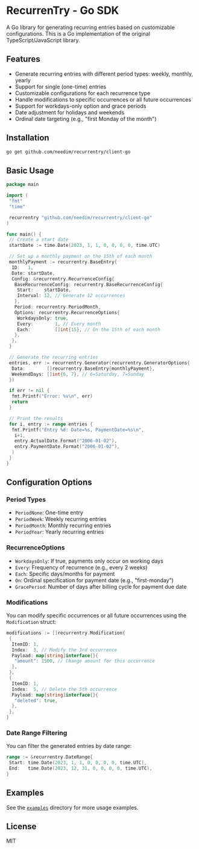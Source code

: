 # RecurrenTry - Go SDK

A Go library for generating recurring entries based on customizable configurations. This is a Go implementation of the original TypeScript/JavaScript library.

## Features

- Generate recurring entries with different period types: weekly, monthly, yearly
- Support for single (one-time) entries
- Customizable configurations for each recurrence type
- Handle modifications to specific occurrences or all future occurrences
- Support for workdays-only option and grace periods
- Date adjustment for holidays and weekends
- Ordinal date targeting (e.g., "first Monday of the month")

## Installation

```bash
go get github.com/needim/recurrentry/client-go
```

## Basic Usage

```go
package main

import (
 "fmt"
 "time"

 recurrentry "github.com/needim/recurrentry/client-go"
)

func main() {
 // Create a start date
 startDate := time.Date(2023, 1, 1, 0, 0, 0, 0, time.UTC)

 // Set up a monthly payment on the 15th of each month
 monthlyPayment := recurrentry.BaseEntry{
  ID:   1,
  Date: startDate,
  Config: &recurrentry.RecurrenceConfig{
   BaseRecurrenceConfig: recurrentry.BaseRecurrenceConfig{
    Start:    startDate,
    Interval: 12, // Generate 12 occurrences
   },
   Period: recurrentry.PeriodMonth,
   Options: recurrentry.RecurrenceOptions{
    WorkdaysOnly: true,
    Every:        1, // Every month
    Each:         []int{15}, // On the 15th of each month
   },
  },
 }

 // Generate the recurring entries
 entries, err := recurrentry.Generator(recurrentry.GeneratorOptions{
  Data:        []recurrentry.BaseEntry{monthlyPayment},
  WeekendDays: []int{6, 7}, // 6=Saturday, 7=Sunday
 })

 if err != nil {
  fmt.Printf("Error: %v\n", err)
  return
 }

 // Print the results
 for i, entry := range entries {
  fmt.Printf("Entry %d: Date=%s, PaymentDate=%s\n", 
   i+1, 
   entry.ActualDate.Format("2006-01-02"), 
   entry.PaymentDate.Format("2006-01-02"),
  )
 }
}
```

## Configuration Options

### Period Types

- `PeriodNone`: One-time entry
- `PeriodWeek`: Weekly recurring entries
- `PeriodMonth`: Monthly recurring entries
- `PeriodYear`: Yearly recurring entries

### RecurrenceOptions

- `WorkdaysOnly`: If true, payments only occur on working days
- `Every`: Frequency of recurrence (e.g., every 2 weeks)
- `Each`: Specific days/months for payment
- `On`: Ordinal specification for payment date (e.g., "first-monday")
- `GracePeriod`: Number of days after billing cycle for payment due date

### Modifications

You can modify specific occurrences or all future occurrences using the `Modification` struct:

```go
modifications := []recurrentry.Modification{
 {
  ItemID: 1,
  Index:  3, // Modify the 3rd occurrence
  Payload: map[string]interface{}{
   "amount": 1500, // Change amount for this occurrence
  },
 },
 {
  ItemID: 1,
  Index:  5, // Delete the 5th occurrence
  Payload: map[string]interface{}{
   "deleted": true,
  },
 },
}
```

### Date Range Filtering

You can filter the generated entries by date range:

```go
range := &recurrentry.DateRange{
 Start: time.Date(2023, 1, 1, 0, 0, 0, 0, time.UTC),
 End:   time.Date(2023, 12, 31, 0, 0, 0, 0, time.UTC),
}
```

## Examples

See the [`examples`](./examples/) directory for more usage examples.

## License

MIT
